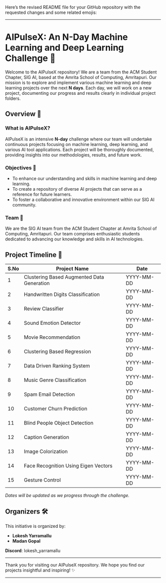 Here’s the revised README file for your GitHub repository with the requested changes and some related emojis:

---

# AIPulseX: An N-Day Machine Learning and Deep Learning Challenge 🚀

Welcome to the AIPulseX repository! We are a team from the ACM Student Chapter, SIG AI, based at the Amrita School of Computing, Amritapuri. Our mission is to explore and implement various machine learning and deep learning projects over the next **N days**. Each day, we will work on a new project, documenting our progress and results clearly in individual project folders.

## Overview 🌟

### What is AIPulseX?

AIPulseX is an intensive **N-day** challenge where our team will undertake continuous projects focusing on machine learning, deep learning, and various AI tool applications. Each project will be thoroughly documented, providing insights into our methodologies, results, and future work.

### Objectives 🎯

- To enhance our understanding and skills in machine learning and deep learning.
- To create a repository of diverse AI projects that can serve as a reference for future learners.
- To foster a collaborative and innovative environment within our SIG AI community.

### Team 👥

We are the SIG AI team from the ACM Student Chapter at Amrita School of Computing, Amritapuri. Our team comprises enthusiastic students dedicated to advancing our knowledge and skills in AI technologies.

## Project Timeline 📅

| S.No | Project Name                               | Date       |
| ---- | ------------------------------------------ | ---------- |
| 1    | Clustering Based Augmented Data Generation | YYYY-MM-DD |
| 2    | Handwritten Digits Classification          | YYYY-MM-DD |
| 3    | Review Classifier                          | YYYY-MM-DD |
| 4    | Sound Emotion Detector                     | YYYY-MM-DD |
| 5    | Movie Recommendation                       | YYYY-MM-DD |
| 6    | Clustering Based Regression                | YYYY-MM-DD |
| 7    | Data Driven Ranking System                 | YYYY-MM-DD |
| 8    | Music Genre Classification                 | YYYY-MM-DD |
| 9    | Spam Email Detection                       | YYYY-MM-DD |
| 10   | Customer Churn Prediction                  | YYYY-MM-DD |
| 11   | Blind People Object Detection              | YYYY-MM-DD |
| 12   | Caption Generation                         | YYYY-MM-DD |
| 13   | Image Colorization                         | YYYY-MM-DD |
| 14   | Face Recognition Using Eigen Vectors       | YYYY-MM-DD |
| 15   | Gesture Control                            | YYYY-MM-DD |

_Dates will be updated as we progress through the challenge._

## Organizers 🛠️

This initiative is organized by:

- **Lokesh Yarramallu**
- **Madan Gopal**

**Discord**: lokesh_yarramallu

---

Thank you for visiting our AIPulseX repository. We hope you find our projects insightful and inspiring! ✨

---
